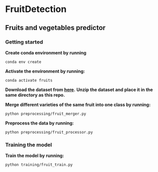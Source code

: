 # FruitDetection

## Fruits and vegetables predictor

### Getting started

**Create conda environment by running**

```
conda env create
```

**Activate the environment by running:**

```
conda activate fruits
```

**Download the dataset from [here](https://github.com/fruits-360/fruits-360-original-size#).**
**Unzip the dataset and place it in the same directory as this repo.**

**Merge different varieties of the same fruit into one class by running:**

```
python preprocessing/fruit_merger.py
```

**Preprocess the data by running:**

```
python preprocessing/fruit_processor.py
```

### Training the model

**Train the model by running:**

```
python training/fruit_train.py
```
